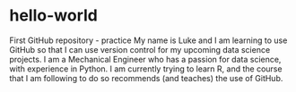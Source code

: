 # hello-world
First GitHub repository - practice
My name is Luke and I am learning to use GitHub so that I can use version control for my upcoming data science projects.
I am a Mechanical Engineer who has a passion for data science, with experience in Python.
I am currently trying to learn R, and the course that I am following to do so recommends (and teaches) the use of GitHub.
